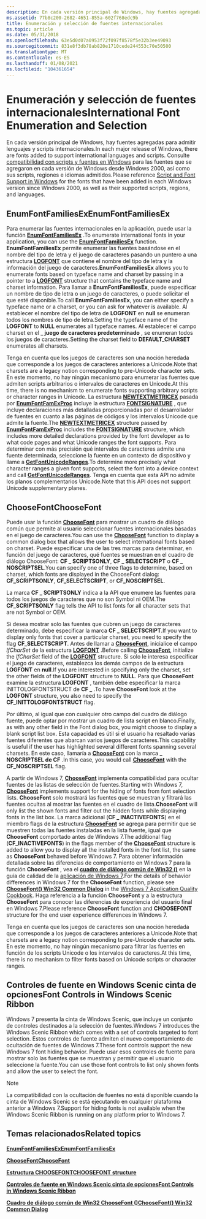 ```yaml
---
description: En cada versión principal de Windows, hay fuentes agregadas para admitir lenguajes y scripts internacionales.
ms.assetid: 77b8c200-2682-4651-855a-602f768edc9b
title: Enumeración y selección de fuentes internacionales
ms.topic: article
ms.date: 05/31/2018
ms.openlocfilehash: 63e5d0d07a0953f72f097f8578f5e32b3ee49093
ms.sourcegitcommit: 831e8f3db78ab820e1710cede244553c70e50500
ms.translationtype: MT
ms.contentlocale: es-ES
ms.lasthandoff: 01/08/2021
ms.locfileid: "104361654"
---
```

# <a name="international-font-enumeration-and-selection"></a><span data-ttu-id="eb9fe-103">Enumeración y selección de fuentes internacionales</span><span class="sxs-lookup"><span data-stu-id="eb9fe-103">International Font Enumeration and Selection</span></span>

<span data-ttu-id="eb9fe-104">En cada versión principal de Windows, hay fuentes agregadas para admitir lenguajes y scripts internacionales.</span><span class="sxs-lookup"><span data-stu-id="eb9fe-104">In each major release of Windows, there are fonts added to support international languages and scripts.</span></span> <span data-ttu-id="eb9fe-105">Consulte [compatibilidad con scripts y fuentes en Windows](https://msdn.microsoft.com/globalization/mt791278) para las fuentes que se agregaron en cada versión de Windows desde Windows 2000, así como sus scripts, regiones e idiomas admitidos.</span><span class="sxs-lookup"><span data-stu-id="eb9fe-105">Please reference [Script and Font Support in Windows](https://msdn.microsoft.com/globalization/mt791278) for the fonts that have been added in each Windows version since Windows 2000, as well as their supported scripts, regions, and languages.</span></span>

## <a name="enumfontfamiliesex"></a><span data-ttu-id="eb9fe-106">EnumFontFamiliesEx</span><span class="sxs-lookup"><span data-stu-id="eb9fe-106">EnumFontFamiliesEx</span></span>

<span data-ttu-id="eb9fe-107">Para enumerar las fuentes internacionales en la aplicación, puede usar la función [**EnumFontFamiliesEx**](/windows/win32/api/wingdi/nf-wingdi-enumfontfamiliesexa) .</span><span class="sxs-lookup"><span data-stu-id="eb9fe-107">To enumerate international fonts in your application, you can use the [**EnumFontFamiliesEx**](/windows/win32/api/wingdi/nf-wingdi-enumfontfamiliesexa) function.</span></span> <span data-ttu-id="eb9fe-108">**EnumFontFamiliesEx** permite enumerar las fuentes basándose en el nombre del tipo de letra y el juego de caracteres pasando un puntero a una estructura [**LOGFONT**](/windows/win32/api/wingdi/ns-wingdi-logfonta) que contiene el nombre del tipo de letra y la información del juego de caracteres.</span><span class="sxs-lookup"><span data-stu-id="eb9fe-108">**EnumFontFamiliesEx** allows you to enumerate fonts based on typeface name and charset by passing in a pointer to a [**LOGFONT**](/windows/win32/api/wingdi/ns-wingdi-logfonta) structure that contains the typeface name and charset information.</span></span> <span data-ttu-id="eb9fe-109">Para llamar a **EnumFontFamiliesEx**, puede especificar un nombre de tipo de letra o un juego de caracteres, o puede solicitar el que esté disponible.</span><span class="sxs-lookup"><span data-stu-id="eb9fe-109">To call **EnumFontFamiliesEx**, you can either specify a typeface name or a charset, or you can ask for whatever is available.</span></span> <span data-ttu-id="eb9fe-110">Al establecer el nombre del tipo de letra de **LOGFONT** en **null** se enumeran todos los nombres de tipo de letra.</span><span class="sxs-lookup"><span data-stu-id="eb9fe-110">Setting the typeface name of the **LOGFONT** to **NULL** enumerates all typeface names.</span></span> <span data-ttu-id="eb9fe-111">Al establecer el campo charset en el **\_ juego de caracteres predeterminado** , se enumeran todos los juegos de caracteres.</span><span class="sxs-lookup"><span data-stu-id="eb9fe-111">Setting the charset field to **DEFAULT\_CHARSET** enumerates all charsets.</span></span>

<span data-ttu-id="eb9fe-112">Tenga en cuenta que los juegos de caracteres son una noción heredada que corresponde a los juegos de caracteres anteriores a Unicode.</span><span class="sxs-lookup"><span data-stu-id="eb9fe-112">Note that charsets are a legacy notion corresponding to pre-Unicode character sets.</span></span> <span data-ttu-id="eb9fe-113">En este momento, no hay ningún mecanismo para enumerar las fuentes que admiten scripts arbitrarios o intervalos de caracteres en Unicode.</span><span class="sxs-lookup"><span data-stu-id="eb9fe-113">At this time, there is no mechanism to enumerate fonts supporting arbitrary scripts or character ranges in Unicode.</span></span> <span data-ttu-id="eb9fe-114">La estructura [**NEWTEXTMETRICEX**](/windows/win32/api/wingdi/ns-wingdi-newtextmetricexa) pasada por [**EnumFontFamExProc**](/previous-versions//dd162618(v=vs.85)) incluye la estructura [**FONTSIGNATURE**](/windows/win32/api/wingdi/ns-wingdi-fontsignature) , que incluye declaraciones más detalladas proporcionadas por el desarrollador de fuentes en cuanto a las páginas de códigos y los intervalos Unicode que admite la fuente.</span><span class="sxs-lookup"><span data-stu-id="eb9fe-114">The [**NEWTEXTMETRICEX**](/windows/win32/api/wingdi/ns-wingdi-newtextmetricexa) structure passed by [**EnumFontFamExProc**](/previous-versions//dd162618(v=vs.85)) includes the [**FONTSIGNATURE**](/windows/win32/api/wingdi/ns-wingdi-fontsignature) structure, which includes more detailed declarations provided by the font developer as to what code pages and what Unicode ranges the font supports.</span></span> <span data-ttu-id="eb9fe-115">Para determinar con más precisión qué intervalos de caracteres admite una fuente determinada, seleccione la fuente en un contexto de dispositivo y llame a [**GetFontUnicodeRanges**](/windows/win32/api/wingdi/nf-wingdi-getfontunicoderanges).</span><span class="sxs-lookup"><span data-stu-id="eb9fe-115">To determine more precisely what character ranges a given font supports, select the font into a device context and call [**GetFontUnicodeRanges**](/windows/win32/api/wingdi/nf-wingdi-getfontunicoderanges).</span></span> <span data-ttu-id="eb9fe-116">Tenga en cuenta que esta API no admite los planos complementarios Unicode.</span><span class="sxs-lookup"><span data-stu-id="eb9fe-116">Note that this API does not support Unicode supplementary planes.</span></span>

## <a name="choosefont"></a><span data-ttu-id="eb9fe-117">ChooseFont</span><span class="sxs-lookup"><span data-stu-id="eb9fe-117">ChooseFont</span></span>

<span data-ttu-id="eb9fe-118">Puede usar la función [**ChooseFont**](/previous-versions/windows/desktop/legacy/ms646914(v=vs.85)) para mostrar un cuadro de diálogo común que permite al usuario seleccionar fuentes internacionales basadas en el juego de caracteres.</span><span class="sxs-lookup"><span data-stu-id="eb9fe-118">You can use the [**ChooseFont**](/previous-versions/windows/desktop/legacy/ms646914(v=vs.85)) function to display a common dialog box that allows the user to select international fonts based on charset.</span></span> <span data-ttu-id="eb9fe-119">Puede especificar una de las tres marcas para determinar, en función del juego de caracteres, qué fuentes se muestran en el cuadro de diálogo ChooseFont: **CF \_ SCRIPTSONLY**, **CF \_ SELECTSCRIPT** o **CF \_ NOSCRIPTSEL**.</span><span class="sxs-lookup"><span data-stu-id="eb9fe-119">You can specify one of three flags to determine, based on charset, which fonts are displayed in the ChooseFont dialog: **CF\_SCRIPTSONLY**, **CF\_SELECTSCRIPT**, or **CF\_NOSCRIPTSEL**.</span></span>

<span data-ttu-id="eb9fe-120">La marca **CF \_ SCRIPTSONLY** indica a la API que enumere las fuentes para todos los juegos de caracteres que no son Symbol ni OEM.</span><span class="sxs-lookup"><span data-stu-id="eb9fe-120">The **CF\_SCRIPTSONLY** flag tells the API to list fonts for all character sets that are not Symbol or OEM.</span></span>

<span data-ttu-id="eb9fe-121">Si desea mostrar solo las fuentes que cubren un juego de caracteres determinado, debe especificar la marca **CF \_ SELECTSCRIPT**.</span><span class="sxs-lookup"><span data-stu-id="eb9fe-121">If you want to display only fonts that cover a particular charset, you need to specify the flag **CF\_SELECTSCRIPT**.</span></span> <span data-ttu-id="eb9fe-122">Antes de llamar a [**ChooseFont**](/previous-versions/windows/desktop/legacy/ms646914(v=vs.85)), inicialice el campo *lfCharSet* de la estructura [**LOGFONT**](/windows/win32/api/wingdi/ns-wingdi-logfonta) .</span><span class="sxs-lookup"><span data-stu-id="eb9fe-122">Before calling [**ChooseFont**](/previous-versions/windows/desktop/legacy/ms646914(v=vs.85)), initialize the *lfCharSet* field of the [**LOGFONT**](/windows/win32/api/wingdi/ns-wingdi-logfonta) structure.</span></span> <span data-ttu-id="eb9fe-123">Si solo le interesa especificar el juego de caracteres, establezca los demás campos de la estructura **LOGFONT** en **null**.</span><span class="sxs-lookup"><span data-stu-id="eb9fe-123">If you are interested in specifying only the charset, set the other fields of the **LOGFONT** structure to **NULL**.</span></span> <span data-ttu-id="eb9fe-124">Para que **ChooseFont** examine la estructura **LOGFONT** , también debe especificar la marca INITTOLOGFONTSTRUCT de **CF \_** .</span><span class="sxs-lookup"><span data-stu-id="eb9fe-124">To have **ChooseFont** look at the **LOGFONT** structure, you also need to specify the **CF\_INITTOLOGFONTSTRUCT** flag.</span></span>

<span data-ttu-id="eb9fe-125">Por último, al igual que con cualquier otro campo del cuadro de diálogo fuente, puede optar por mostrar un cuadro de lista script en blanco.</span><span class="sxs-lookup"><span data-stu-id="eb9fe-125">Finally, as with any other field in the Font dialog box, you might choose to display a blank script list box.</span></span> <span data-ttu-id="eb9fe-126">Esta capacidad es útil si el usuario ha resaltado varias fuentes diferentes que abarcan varios juegos de caracteres.</span><span class="sxs-lookup"><span data-stu-id="eb9fe-126">This capability is useful if the user has highlighted several different fonts spanning several charsets.</span></span> <span data-ttu-id="eb9fe-127">En este caso, llamaría a [**ChooseFont**](/previous-versions/windows/desktop/legacy/ms646914(v=vs.85)) con la marca **\_ NOSCRIPTSEL de CF** .</span><span class="sxs-lookup"><span data-stu-id="eb9fe-127">In this case, you would call [**ChooseFont**](/previous-versions/windows/desktop/legacy/ms646914(v=vs.85)) with the **CF\_NOSCRIPTSEL** flag.</span></span>

<span data-ttu-id="eb9fe-128">A partir de Windows 7, [**ChooseFont**](/previous-versions/windows/desktop/legacy/ms646914(v=vs.85)) implementa compatibilidad para ocultar fuentes de las listas de selección de fuentes.</span><span class="sxs-lookup"><span data-stu-id="eb9fe-128">Starting with Windows 7, [**ChooseFont**](/previous-versions/windows/desktop/legacy/ms646914(v=vs.85)) implements support for the hiding of fonts from font selection lists.</span></span> <span data-ttu-id="eb9fe-129">**ChooseFont** solo mostrará las fuentes que se muestran y filtrará las fuentes ocultas al mostrar las fuentes en el cuadro de lista.</span><span class="sxs-lookup"><span data-stu-id="eb9fe-129">**ChooseFont** will only list the shown fonts and filter out the hidden fonts while displaying fonts in the list box.</span></span> <span data-ttu-id="eb9fe-130">La marca adicional (**CF \_ INACTIVEFONTS**) en el miembro flags de la estructura [**ChooseFont**](/previous-versions/windows/desktop/legacy/ms646914(v=vs.85)) se agrega para permitir que se muestren todas las fuentes instaladas en la lista fuente, igual que **ChooseFont** comportado antes de Windows 7.</span><span class="sxs-lookup"><span data-stu-id="eb9fe-130">The additional flag (**CF\_INACTIVEFONTS**) in the flags member of the [**ChooseFont**](/previous-versions/windows/desktop/legacy/ms646914(v=vs.85)) structure is added to allow you to display all the installed fonts in the font list, the same as **ChooseFont** behaved before Windows 7.</span></span> <span data-ttu-id="eb9fe-131">Para obtener información detallada sobre las diferencias de comportamiento en Windows 7 para la función **ChooseFont** , vea el [**cuadro de diálogo común de Win32 ()**](../win7appqual/choosefont-win32-common-dialog.md) en la guía de calidad de la [aplicación de Windows 7](../win7appqual/windows-7-application-quality-cookbook.md).</span><span class="sxs-lookup"><span data-stu-id="eb9fe-131">For the details of behavior differences in Windows 7 for the **ChooseFont** function, please see [**ChooseFont() Win32 Common Dialog**](../win7appqual/choosefont-win32-common-dialog.md) in the [Windows 7 Application Quality Cookbook](../win7appqual/windows-7-application-quality-cookbook.md).</span></span> <span data-ttu-id="eb9fe-132">Haga referencia a la función **ChooseFont** y a la estructura **ChooseFont** para conocer las diferencias de experiencia del usuario final en Windows 7.</span><span class="sxs-lookup"><span data-stu-id="eb9fe-132">Please reference **ChooseFont** function and **CHOOSEFONT** structure for the end user experience differences in Windows 7.</span></span>

<span data-ttu-id="eb9fe-133">Tenga en cuenta que los juegos de caracteres son una noción heredada que corresponde a los juegos de caracteres anteriores a Unicode.</span><span class="sxs-lookup"><span data-stu-id="eb9fe-133">Note that charsets are a legacy notion corresponding to pre-Unicode character sets.</span></span> <span data-ttu-id="eb9fe-134">En este momento, no hay ningún mecanismo para filtrar las fuentes en función de los scripts Unicode o los intervalos de caracteres.</span><span class="sxs-lookup"><span data-stu-id="eb9fe-134">At this time, there is no mechanism to filter fonts based on Unicode scripts or character ranges.</span></span>

## <a name="font-controls-in-windows-scenic-ribbon"></a><span data-ttu-id="eb9fe-135">Controles de fuente en Windows Scenic cinta de opciones</span><span class="sxs-lookup"><span data-stu-id="eb9fe-135">Font Controls in Windows Scenic Ribbon</span></span>

<span data-ttu-id="eb9fe-136">Windows 7 presenta la cinta de Windows Scenic, que incluye un conjunto de controles destinados a la selección de fuentes.</span><span class="sxs-lookup"><span data-stu-id="eb9fe-136">Windows 7 introduces the Windows Scenic Ribbon which comes with a set of controls targeted to font selection.</span></span> <span data-ttu-id="eb9fe-137">Estos controles de fuente admiten el nuevo comportamiento de ocultación de fuentes de Windows 7.</span><span class="sxs-lookup"><span data-stu-id="eb9fe-137">These font controls support the new Windows 7 font hiding behavior.</span></span> <span data-ttu-id="eb9fe-138">Puede usar esos controles de fuente para mostrar solo las fuentes que se muestran y permitir que el usuario seleccione la fuente.</span><span class="sxs-lookup"><span data-stu-id="eb9fe-138">You can use those font controls to list only shown fonts and allow the user to select the font.</span></span>

> [!Note]  
> <span data-ttu-id="eb9fe-139">La compatibilidad con la ocultación de fuentes no está disponible cuando la cinta de Windows Scenic se está ejecutando en cualquier plataforma anterior a Windows 7.</span><span class="sxs-lookup"><span data-stu-id="eb9fe-139">Support for hiding fonts is not available when the Windows Scenic Ribbon is running on any platform prior to Windows 7.</span></span>

 

## <a name="related-topics"></a><span data-ttu-id="eb9fe-140">Temas relacionados</span><span class="sxs-lookup"><span data-stu-id="eb9fe-140">Related topics</span></span>

<dl> <dt>

[<span data-ttu-id="eb9fe-141">**EnumFontFamiliesEx**</span><span class="sxs-lookup"><span data-stu-id="eb9fe-141">**EnumFontFamiliesEx**</span></span>](/windows/win32/api/wingdi/nf-wingdi-enumfontfamiliesexa)
</dt> <dt>

<span data-ttu-id="eb9fe-142">[**ChooseFont**](/previous-versions/windows/desktop/legacy/ms646914(v=vs.85))</span><span class="sxs-lookup"><span data-stu-id="eb9fe-142">[**ChooseFont**](/previous-versions/windows/desktop/legacy/ms646914(v=vs.85))</span></span>
</dt> <dt>

[<span data-ttu-id="eb9fe-143">**Estructura CHOOSEFONT**</span><span class="sxs-lookup"><span data-stu-id="eb9fe-143">**CHOOSEFONT structure**</span></span>](/windows/win32/api/commdlg/ns-commdlg-choosefonta)
</dt> <dt>

[<span data-ttu-id="eb9fe-144">**Controles de fuente en Windows Scenic cinta de opciones**</span><span class="sxs-lookup"><span data-stu-id="eb9fe-144">**Font Controls in Windows Scenic Ribbon**</span></span>](../windowsribbon/windowsribbon-element-fontcontrol.md)
</dt> <dt>

[<span data-ttu-id="eb9fe-145">**Cuadro de diálogo común de Win32 ChooseFont ()**</span><span class="sxs-lookup"><span data-stu-id="eb9fe-145">**ChooseFont() Win32 Common Dialog**</span></span>](../win7appqual/choosefont-win32-common-dialog.md)
</dt> </dl>

 

 
